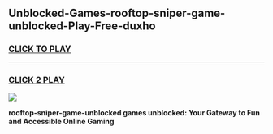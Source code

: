 
## Unblocked-Games-rooftop-sniper-game-unblocked-Play-Free-duxho
<h3>
<a href="https://premium76.site?title=rooftop-sniper-game-unblocked&ref=18A1">CLICK TO PLAY</a></h3>
<hr>

<h3>
<a href="https://premium76.site?title=rooftop-sniper-game-unblocked&ref=18A1">CLICK 2 PLAY</a>
  
</h3>

<a href="https://premium76.site?title=rooftop-sniper-game-unblocked&ref=18A1"><img src="https://clearcache.store/games.png"></a>


**rooftop-sniper-game-unblocked games unblocked: Your Gateway to Fun and Accessible Online Gaming**
